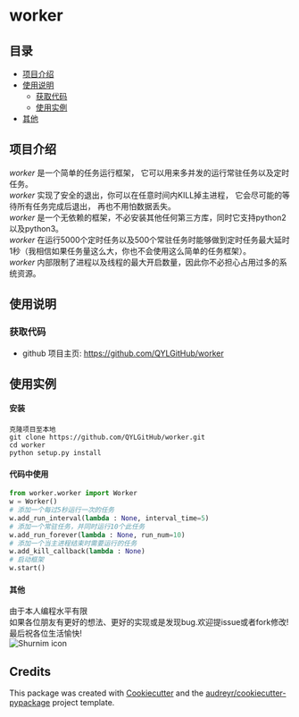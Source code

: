 # worker 

## 目录  
* [项目介绍](#项目介绍)  
* [使用说明](#使用说明)  
  * [获取代码](#获取代码)  
  * [使用实例](#使用实例)  
* [其他](#其他)  
  
<a name="项目介绍"></a>  
## 项目介绍  
*worker* 是一个简单的任务运行框架， 它可以用来多并发的运行常驻任务以及定时任务。 <br>
*worker* 实现了安全的退出，你可以在任意时间内KILL掉主进程， 它会尽可能的等待所有任务完成后退出， 再也不用怕数据丢失。 <br>
*worker* 是一个无依赖的框架，不必安装其他任何第三方库，同时它支持python2以及python3。 <br>
*worker* 在运行5000个定时任务以及500个常驻任务时能够做到定时任务最大延时1秒（我相信如果任务量这么大，你也不会使用这么简单的任务框架）。<br>
*worker* 内部限制了进程以及线程的最大开启数量，因此你不必担心占用过多的系统资源。<br>
  
<a name="使用说明"></a>  
## 使用说明  
  
<a name="获取代码"></a>  
### 获取代码  
 
* github 项目主页: <https://github.com/QYLGitHub/worker>  
  
<a name="使用实例"></a>  
## 使用实例
#### 安装
```
克隆项目至本地
git clone https://github.com/QYLGitHub/worker.git
cd worker
python setup.py install
```
#### 代码中使用
```python
from worker.worker import Worker
w = Worker()
# 添加一个每过5秒运行一次的任务
w.add_run_interval(lambda : None, interval_time=5)
# 添加一个常驻任务，并同时运行10个此任务
w.add_run_forever(lambda : None, run_num=10)
# 添加一个当主进程结束时需要运行的任务
w.add_kill_callback(lambda : None)
# 启动框架
w.start()
```

#### 其他
由于本人编程水平有限<br>
如果各位朋友有更好的想法、更好的实现或是发现bug.欢迎提issue或者fork修改!<br>
最后祝各位生活愉快!<br> ![Shurnim icon](https://github.com/QYLGitHub/SpiderMan/raw/master/SpiderMan/server/web/templates/static/images/readme/end.jpg)
## Credits
This package was created with [Cookiecutter](https://github.com/audreyr/cookiecutter) and the [audreyr/cookiecutter-pypackage](https://github.com/audreyr/cookiecutter-pypackage) project template.
